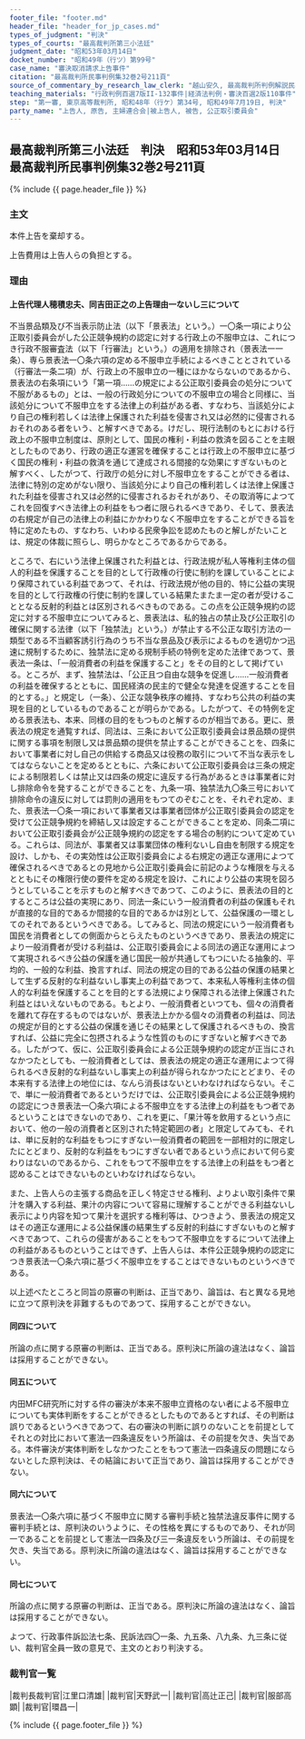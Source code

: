 ```yaml
---
footer_file: "footer.md"
header_file: "header_for_jp_cases.md"
types_of_judgment: "判決"
types_of_courts: "最高裁判所第三小法廷"
judgment_date: "昭和53年03月14日"
docket_number: "昭和49年（行ツ）第99号"
case_name: "審決取消請求上告事件"
citation: "最高裁判所民事判例集32巻2号211頁"
source_of_commentary_by_research_law_clerk: "越山安久, 最高裁判所判例解説民事篇昭和53年度75頁"
teaching_materials: "行政判例百選7版II-132事件|経済法判例・審決百選2版110事件"
step: "第一審,	東京高等裁判所, 昭和48年（行ケ）第34号, 昭和49年7月19日, 判決"
party_name: "上告人, 原告, 主婦連合会|被上告人, 被告, 公正取引委員会"
---
```


## 最高裁判所第三小法廷　判決　昭和53年03月14日　最高裁判所民事判例集32巻2号211頁




{% include {{ page.header_file }}  %}















### 主文



本件上告を棄却する。

上告費用は上告人らの負担とする。





### 理由



#### 上告代理人穂積忠夫、同吉田正之の上告理由一ないし三について

不当景品類及び不当表示防止法（以下「景表法」という。）一〇条一項により公正取引委員会がした公正競争規約の認定に対する行政上の不服申立は、これにつき行政不服審査法（以下「行審法」という。）の適用を排除され（景表法一一条）、専ら景表法一〇条六項の定める不服申立手続によるべきこととされている（行審法一条二項）が、行政上の不服申立の一種にほかならないのであるから、景表法の右条項にいう「第一項……の規定による公正取引委員会の処分について不服があるもの」とは、一般の行政処分についての不服申立の場合と同様に、当該処分について不服申立をする法律上の利益がある者、すなわち、当該処分により自己の権利若しくは法律上保護された利益を侵害され又は必然的に侵害されるおそれのある者をいう、と解すべきである。けだし、現行法制のもとにおける行政上の不服申立制度は、原則として、国民の権利・利益の救済を図ることを主眼としたものであり、行政の適正な運営を確保することは行政上の不服申立に基づく国民の権利・利益の救済を通じて達成される間接的な効果にすぎないものと解すべく、したがつて、行政庁の処分に対し不服申立をすることができる者は、法律に特別の定めがない限り、当該処分により自己の権利若しくは法律上保護された利益を侵害され又は必然的に侵害されるおそれがあり、その取消等によつてこれを回復すべき法律上の利益をもつ者に限られるべきであり、そして、景表法の右規定が自己の法律上の利益にかかわりなく不服申立をすることができる旨を特に定めたもの、すなわち、いわゆる民衆争訟を認めたものと解しがたいことは、規定の体裁に照らし、明らかなところであるからである。

ところで、右にいう法律上保護された利益とは、行政法規が私人等権利主体の個人的利益を保護することを目的として行政権の行使に制約を課していることにより保障されている利益であつて、それは、行政法規が他の目的、特に公益の実現を目的として行政権の行使に制約を課している結果たまたま一定の者が受けることとなる反射的利益とは区別されるべきものである。この点を公正競争規約の認定に対する不服申立についてみると、景表法は、私的独占の禁止及び公正取引の確保に関する法律（以下「独禁法」という。）が禁止する不公正な取引方法の一類型である不当顧客誘引行為のうち不当な景品及び表示によるものを適切かつ迅速に規制するために、独禁法に定める規制手続の特例を定めた法律であつて、景表法一条は、「一般消費者の利益を保護すること」をその目的として掲げている。ところが、まず、独禁法は、「公正且つ自由な競争を促進し……一般消費者の利益を確保するとともに、国民経済の民主的で健全な発達を促進することを目的とする。」と規定し（一条）、公正な競争秩序の維持、すなわち公共の利益の実現を目的としているものであることが明らかである。したがつて、その特例を定める景表法も、本来、同様の目的をもつものと解するのが相当である。更に、景表法の規定を通覧すれば、同法は、三条において公正取引委員会は景品類の提供に関する事項を制限し又は景品類の提供を禁止することができることを、四条において事業者に対し自己の供給する商品又は役務の取引について不当な表示をしてはならないことを定めるとともに、六条において公正取引委員会は三条の規定による制限若しくは禁止又は四条の規定に違反する行為があるときは事業者に対し排除命令を発することができることを、九条一項、独禁法九〇条三号において排除命令の違反に対しては罰則の適用をもつてのぞむことを、それぞれ定め、また、景表法一〇条一項において事業者又は事業者団体が公正取引委員会の認定を受けて公正競争規約を締結し又は設定することができることを定め、同条二項において公正取引委員会が公正競争規約の認定をする場合の制約について定めている。これらは、同法が、事業者又は事業団体の権利ないし自由を制限する規定を設け、しかも、その実効性は公正取引委員会による右規定の適正な運用によつて確保されるべきであるとの見地から公正取引委員会に前記のような権限を与えるとともにその権限行使の要件を定める規定を設け、これにより公益の実現を図ろうとしていることを示すものと解すべきであつて、このように、景表法の目的とするところは公益の実現にあり、同法一条にいう一般消費者の利益の保護もそれが直接的な目的であるか間接的な目的であるかは別として、公益保護の一環としてのそれであるというべきである。してみると、同法の規定にいう一般消費者も国民を消費者としての側面からとらえたものというべきであり、景表法の規定により一般消費者が受ける利益は、公正取引委員会による同法の適正な運用によつて実現されるべき公益の保護を通じ国民一般が共通してもつにいたる抽象的、平均的、一般的な利益、換言すれば、同法の規定の目的である公益の保護の結果として生ずる反射的な利益ないし事実上の利益であつて、本来私人等権利主体の個人的な利益を保護することを目的とする法規により保障される法律上保護された利益とはいえないものである。もとより、一般消費者といつても、個々の消費者を離れて存在するものではないが、景表法上かかる個々の消費者の利益は、同法の規定が目的とする公益の保護を通じその結果として保護されるべきもの、換言すれば、公益に完全に包摂されるような性質のものにすぎないと解すべきである。したがつて、仮に、公正取引委員会による公正競争規約の認定が正当にされなかつたとしても、一般消費者としては、景表法の規定の適正な運用によつて得られるべき反射的な利益ないし事実上の利益が得られなかつたにとどまり、その本来有する法律上の地位には、なんら消長はないといわなければならない。そこで、単に一般消費者であるというだけでは、公正取引委員会による公正競争規約の認定につき景表法一〇条六項による不服申立をする法律上の利益をもつ者であるということはできないのであり、これを更に、「果汁等を飲用するという点において、他の一般の消費者と区別された特定範囲の者」と限定してみても、それは、単に反射的な利益をもつにすぎない一般消費者の範囲を一部相対的に限定したにとどまり、反射的な利益をもつにすぎない者であるという点において何ら変わりはないのであるから、これをもつて不服申立をする法律上の利益をもつ者と認めることはできないものといわなければならない。

また、上告人らの主張する商品を正しく特定させる権利、よりよい取引条件で果汁を購入する利益、果汁の内容について容易に理解することができる利益ないし表示により内容を知つて果汁を選択する権利等は、ひつきよう、景表法の規定又はその適正な運用による公益保護の結果生ずる反射的利益にすぎないものと解すべきであつて、これらの侵害があることをもつて不服申立をするについて法律上の利益があるものということはできず、上告人らは、本件公正競争規約の認定につき景表法一〇条六項に基づく不服申立をすることはできないものというべきである。

以上述べたところと同旨の原審の判断は、正当であり、論旨は、右と異なる見地に立つて原判決を非難するものであつて、採用することができない。

#### 同四について

所論の点に関する原審の判断は、正当である。原判決に所論の違法はなく、論旨は採用することができない。

#### 同五について

内田MFC研究所に対する件の審決が本来不服申立資格のない者による不服申立についても実体判断をすることができるとしたものであるとすれば、その判断は誤りであるというべきであつて、右の審決の判断に誤りのないことを前提としてそれとの対比において憲法一四条違反をいう所論は、その前提を欠き、失当である。本件審決が実体判断をしなかつたことをもつて憲法一四条違反の問題にならないとした原判決は、その結論において正当であり、論旨は採用することができない。

#### 同六について

景表法一〇条六項に基づく不服申立に関する審判手続と独禁法違反事件に関する審判手続とは、原判決のいうように、その性格を異にするものであり、それが同一であることを前提として憲法一四条及び三一条違反をいう所論は、その前提を欠き、失当である。原判決に所論の違法はなく、論旨は採用することができない。

#### 同七について

所論の点に関する原審の判断は、正当である。原判決に所論の違法はなく、論旨は採用することができない。

よつて、行政事件訴訟法七条、民訴法四〇一条、九五条、八九条、九三条に従い、裁判官全員一致の意見で、主文のとおり判決する。

### 裁判官一覧

|裁判長裁判官|江里口清雄|
|裁判官|天野武一|
|裁判官|高辻正己|
|裁判官|服部高顕|
|裁判官|環昌一|


{% include {{ page.footer_file }}  %}

